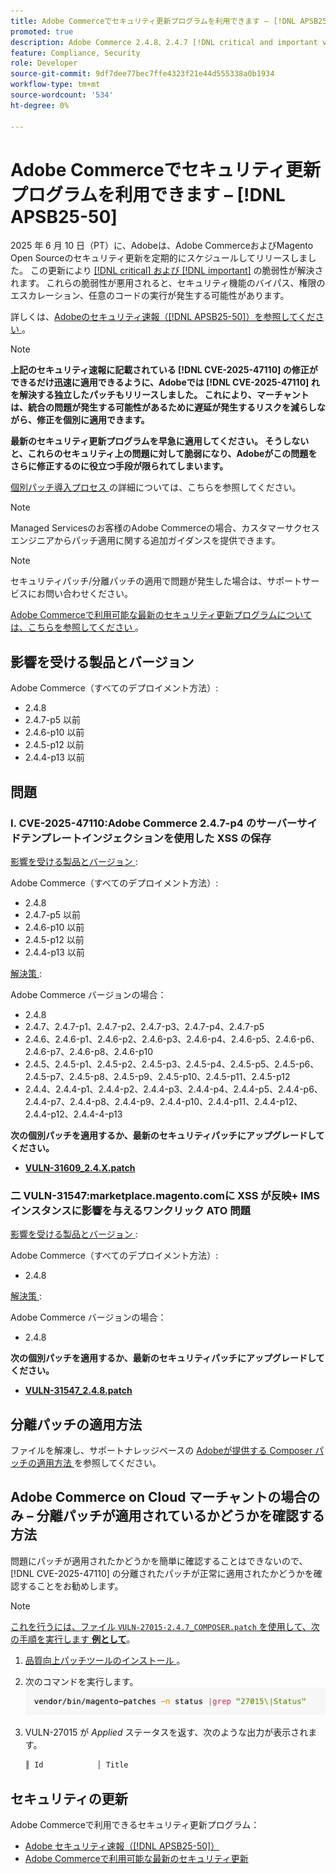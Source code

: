 ```yaml
---
title: Adobe Commerceでセキュリティ更新プログラムを利用できます – [!DNL APSB25-50]
promoted: true
description: Adobe Commerce 2.4.8、2.4.7 [!DNL critical and important vulnerabilities] p5、2.4.6-p10、2.4.5-p12、2.4.4-p13 およびそれ以前のバージョンに対応する分離パッチを適用します。
feature: Compliance, Security
role: Developer
source-git-commit: 9df7dee77bec7ffe4323f21e44d555338a0b1934
workflow-type: tm+mt
source-wordcount: '534'
ht-degree: 0%

---
```


# Adobe Commerceでセキュリティ更新プログラムを利用できます – [!DNL APSB25-50]

2025 年 6 月 10 日（PT）に、Adobeは、Adobe CommerceおよびMagento Open Sourceのセキュリティ更新を定期的にスケジュールしてリリースしました。 この更新により [[!DNL critical]  および  [!DNL important]](https://helpx.adobe.com/security/severity-ratings.html) の脆弱性が解決されます。 これらの脆弱性が悪用されると、セキュリティ機能のバイパス、権限のエスカレーション、任意のコードの実行が発生する可能性があります。

詳しくは、[Adobeのセキュリティ速報（[!DNL APSB25-50]）を参照してください ](https://helpx.adobe.com/security/products/magento/apsb25-50.html)。

>[!NOTE]
>
>**上記のセキュリティ速報に記載されている [!DNL CVE-2025-47110] の修正ができるだけ迅速に適用できるように、Adobeでは [!DNL CVE-2025-47110] れを解決する独立したパッチもリリースしました。 これにより、マーチャントは、統合の問題が発生する可能性があるために遅延が発生するリスクを減らしながら、修正を個別に適用できます。**

**最新のセキュリティ更新プログラムを早急に適用してください。 そうしないと、これらのセキュリティ上の問題に対して脆弱になり、Adobeがこの問題をさらに修正するのに役立つ手段が限られてしまいます。**

[ 個別パッチ導入プロセス ](https://business.adobe.com/blog/introducing-enhanced-security-patch-deployment-and-communications-in-adobe-commerce) の詳細については、こちらを参照してください。

>[!NOTE]
>
>Managed Servicesのお客様のAdobe Commerceの場合、カスタマーサクセスエンジニアからパッチ適用に関する追加ガイダンスを提供できます。

>[!NOTE]
>
>セキュリティパッチ/分離パッチの適用で問題が発生した場合は、サポートサービスにお問い合わせください。

[Adobe Commerceで利用可能な最新のセキュリティ更新プログラムについては、こちらを参照してください ](https://helpx.adobe.com/security/products/magento.html)。

## 影響を受ける製品とバージョン

Adobe Commerce（すべてのデプロイメント方法）:

* 2.4.8
* 2.4.7-p5 以前
* 2.4.6-p10 以前
* 2.4.5-p12 以前
* 2.4.4-p13 以前

## 問題

### I. CVE-2025-47110:Adobe Commerce 2.4.7-p4 のサーバーサイドテンプレートインジェクションを使用した XSS の保存

<u> 影響を受ける製品とバージョン </u>:

Adobe Commerce（すべてのデプロイメント方法）:

* 2.4.8
* 2.4.7-p5 以前
* 2.4.6-p10 以前
* 2.4.5-p12 以前
* 2.4.4-p13 以前

<u> 解決策 </u>:

Adobe Commerce バージョンの場合：

* 2.4.8
* 2.4.7、2.4.7-p1、2.4.7-p2、2.4.7-p3、2.4.7-p4、2.4.7-p5
* 2.4.6、2.4.6-p1、2.4.6-p2、2.4.6-p3、2.4.6-p4、2.4.6-p5、2.4.6-p6、2.4.6-p7、2.4.6-p8、2.4.6-p10
* 2.4.5、2.4.5-p1、2.4.5-p2、2.4.5-p3、2.4.5-p4、2.4.5-p5、2.4.5-p6、2.4.5-p7、2.4.5-p8、2.4.5-p9、2.4.5-p10、2.4.5-p11、2.4.5-p12
* 2.4.4、2.4.4-p1、2.4.4-p2、2.4.4-p3、2.4.4-p4、2.4.4-p5、2.4.4-p6、2.4.4-p7、2.4.4-p8、2.4.4-p9、2.4.4-p10、2.4.4-p11、2.4.4-p12、2.4.4-p12、2.4.4-4-p13

**次の個別パッチを適用するか、最新のセキュリティパッチにアップグレードしてください。**

* **[VULN-31609_2.4.X.patch](assets/VULN-31609_2.4.X_patch.zip)**

### 二 VULN-31547:marketplace.magento.comに XSS が反映+ IMS インスタンスに影響を与えるワンクリック ATO 問題

<u> 影響を受ける製品とバージョン </u>:

Adobe Commerce（すべてのデプロイメント方法）:

* 2.4.8

<u> 解決策 </u>:

Adobe Commerce バージョンの場合：

* 2.4.8

**次の個別パッチを適用するか、最新のセキュリティパッチにアップグレードしてください。**

* **[VULN-31547_2.4.8.patch](assets/VULN-31547_2.4.8_patch.zip)**

## 分離パッチの適用方法

ファイルを解凍し、サポートナレッジベースの [Adobeが提供する Composer パッチの適用方法 ](https://experienceleague.adobe.com/docs/commerce-knowledge-base/kb/how-to/how-to-apply-a-composer-patch-provided-by-magento.html) を参照してください。

## Adobe Commerce on Cloud マーチャントの場合のみ – 分離パッチが適用されているかどうかを確認する方法

問題にパッチが適用されたかどうかを簡単に確認することはできないので、[!DNL CVE-2025-47110] の分離されたパッチが正常に適用されたかどうかを確認することをお勧めします。

>[!NOTE]
>
><u> これを行うには、ファイル `VULN-27015-2.4.7_COMPOSER.patch` を使用して、次の手順を実行します **例として**</u>。

1. [ 品質向上パッチツールのインストール ](https://experienceleague.adobe.com/docs/commerce-operations/tools/quality-patches-tool/usage.html)。
1. 次のコマンドを実行します。<br>
   ![cve-2024-34102-tell-if-patch-applied-code](assets/cve-2024-34102-tell-if-patch-applied-code.png)
1. VULN-27015 が *Applied* ステータスを返す、次のような出力が表示されます。

   ```bash
   ║ Id            │ Title                                                        │ Category        │ Origin                 │ Status      │ Details                                          ║ ║ N/A           │ ../m2-hotfixes/VULN-27015-2.4.7_COMPOSER_patch.patch      │ Other           │ Local                  │ Applied     │ Patch type: Custom                                
   ```

<!-- For Step 2:
     ```bash
    vendor/bin/magento-patches -n status |grep "27015\|Status"
     ```
-->

## セキュリティの更新

Adobe Commerceで利用できるセキュリティ更新プログラム：

* [Adobe セキュリティ速報（[!DNL APSB25-50]） ](https://helpx.adobe.com/security/products/magento/apsb25-50.html)
* [Adobe Commerceで利用可能な最新のセキュリティ更新 ](https://helpx.adobe.com/security/products/magento.html)
